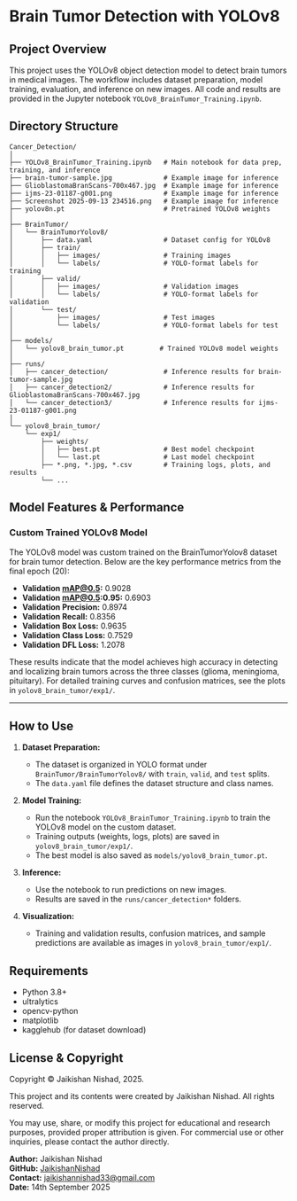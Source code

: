 # Brain Tumor Detection with YOLOv8

## Project Overview
This project uses the YOLOv8 object detection model to detect brain tumors in medical images. The workflow includes dataset preparation, model training, evaluation, and inference on new images. All code and results are provided in the Jupyter notebook `YOLOv8_BrainTumor_Training.ipynb`.

## Directory Structure
```
Cancer_Detection/
│
├── YOLOv8_BrainTumor_Training.ipynb   # Main notebook for data prep, training, and inference
├── brain-tumor-sample.jpg             # Example image for inference
├── GlioblastomaBranScans-700x467.jpg  # Example image for inference
├── ijms-23-01187-g001.png             # Example image for inference
├── Screenshot 2025-09-13 234516.png   # Example image for inference
├── yolov8n.pt                         # Pretrained YOLOv8 weights
│
├── BrainTumor/
│   └── BrainTumorYolov8/
│       ├── data.yaml                  # Dataset config for YOLOv8
│       ├── train/
│       │   ├── images/                # Training images
│       │   └── labels/                # YOLO-format labels for training
│       ├── valid/
│       │   ├── images/                # Validation images
│       │   └── labels/                # YOLO-format labels for validation
│       └── test/
│           ├── images/                # Test images
│           └── labels/                # YOLO-format labels for test
│
├── models/
│   └── yolov8_brain_tumor.pt         # Trained YOLOv8 model weights
│
├── runs/
│   ├── cancer_detection/              # Inference results for brain-tumor-sample.jpg
│   ├── cancer_detection2/             # Inference results for GlioblastomaBranScans-700x467.jpg
│   └── cancer_detection3/             # Inference results for ijms-23-01187-g001.png
│
└── yolov8_brain_tumor/
    └── exp1/
        ├── weights/
        │   ├── best.pt                # Best model checkpoint
        │   └── last.pt                # Last model checkpoint
        ├── *.png, *.jpg, *.csv        # Training logs, plots, and results
        └── ...
```

## Model Features & Performance

### Custom Trained YOLOv8 Model
The YOLOv8 model was custom trained on the BrainTumorYolov8 dataset for brain tumor detection. Below are the key performance metrics from the final epoch (20):

- **Validation mAP@0.5:** 0.9028
- **Validation mAP@0.5:0.95:** 0.6903
- **Validation Precision:** 0.8974
- **Validation Recall:** 0.8356
- **Validation Box Loss:** 0.9635
- **Validation Class Loss:** 0.7529
- **Validation DFL Loss:** 1.2078

These results indicate that the model achieves high accuracy in detecting and localizing brain tumors across the three classes (glioma, meningioma, pituitary). For detailed training curves and confusion matrices, see the plots in `yolov8_brain_tumor/exp1/`.

---

## How to Use
1. **Dataset Preparation:**
   - The dataset is organized in YOLO format under `BrainTumor/BrainTumorYolov8/` with `train`, `valid`, and `test` splits.
   - The `data.yaml` file defines the dataset structure and class names.

2. **Model Training:**
   - Run the notebook `YOLOv8_BrainTumor_Training.ipynb` to train the YOLOv8 model on the custom dataset.
   - Training outputs (weights, logs, plots) are saved in `yolov8_brain_tumor/exp1/`.
   - The best model is also saved as `models/yolov8_brain_tumor.pt`.

3. **Inference:**
   - Use the notebook to run predictions on new images.
   - Results are saved in the `runs/cancer_detection*` folders.

4. **Visualization:**
   - Training and validation results, confusion matrices, and sample predictions are available as images in `yolov8_brain_tumor/exp1/`.

## Requirements
- Python 3.8+
- ultralytics
- opencv-python
- matplotlib
- kagglehub (for dataset download)


## License & Copyright

Copyright © Jaikishan Nishad, 2025.

This project and its contents were created by Jaikishan Nishad. All rights reserved.

You may use, share, or modify this project for educational and research purposes, provided proper attribution is given. For commercial use or other inquiries, please contact the author directly.

**Author:** Jaikishan Nishad  
**GitHub:** [JaikishanNishad](https://github.com/Jaikishan1228)  
**Contact:** jaikishannishad33@gmail.com  
**Date:** 14th September 2025
